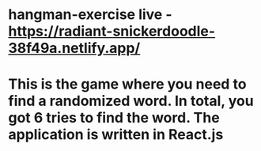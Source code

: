 ﻿# hangman-exercise live - https://radiant-snickerdoodle-38f49a.netlify.app/
# This is the game where you need to find a randomized word. In total, you got 6 tries to find the word. The application is written in React.js 
